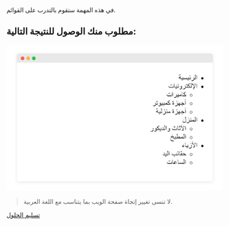 في هذه المهمة ستقوم بالتدرب على القوائم.

## مطلوب منك الوصول للنتيجة التالية:
![img](assets/1.png)

> لا تنسى تغيير إتجاة صفحة الويب بما يتناسب مع اللغة العربية.

<a href="https://forums.coretabs.net/t/تسليم-حلول-مهمة-التدرب-على-القوائم-lists/1962" class="task-btn">تسليم الحلول</a>